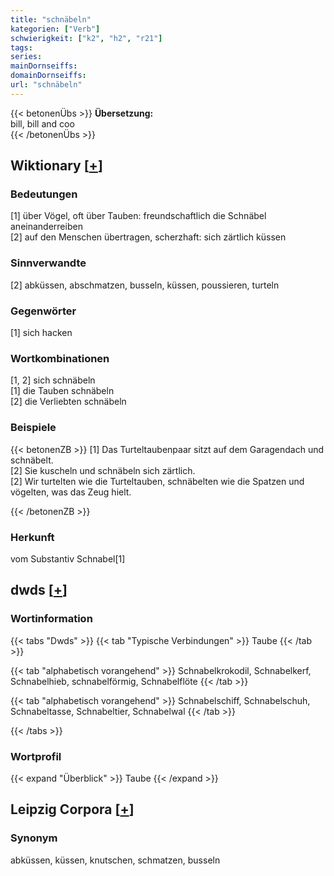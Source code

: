 ```yaml
---
title: "schnäbeln"
kategorien: ["Verb"]
schwierigkeit: ["k2", "h2", "r21"]
tags:
series:
mainDornseiffs:
domainDornseiffs:
url: "schnäbeln"
---
```


{{< betonenÜbs >}}
**Übersetzung:**  
bill, bill and coo  
{{< /betonenÜbs >}}

## Wiktionary [[+](https://de.wiktionary.org/wiki/schnäbeln)]

### Bedeutungen
[1] über Vögel, oft über Tauben: freundschaftlich die Schnäbel aneinanderreiben  
[2] auf den Menschen übertragen, scherzhaft: sich zärtlich küssen  

### Sinnverwandte
[2] abküssen, abschmatzen, busseln, küssen, poussieren, turteln  

### Gegenwörter
[1] sich hacken  

### Wortkombinationen
[1, 2] sich schnäbeln  
[1] die Tauben schnäbeln  
[2] die Verliebten schnäbeln  

### Beispiele
{{< betonenZB >}}
[1] Das Turteltaubenpaar sitzt auf dem Garagendach und schnäbelt.  
[2] Sie kuscheln und schnäbeln sich zärtlich.  
[2] Wir turtelten wie die Turteltauben, schnäbelten wie die Spatzen und vögelten, was das Zeug hielt.  

{{< /betonenZB >}}
### Herkunft
vom Substantiv Schnabel[1]  



## dwds [[+](https://www.dwds.de/wb/schnäbeln)]

### Wortinformation
{{< tabs "Dwds" >}}
{{< tab "Typische Verbindungen" >}}
Taube
{{< /tab >}}

{{< tab "alphabetisch vorangehend" >}}
Schnabelkrokodil, Schnabelkerf, Schnabelhieb, schnabelförmig, Schnabelflöte
{{< /tab >}}

{{< tab "alphabetisch vorangehend" >}}
Schnabelschiff, Schnabelschuh, Schnabeltasse, Schnabeltier, Schnabelwal
{{< /tab >}}

{{< /tabs >}}

### Wortprofil
{{< expand "Überblick" >}} Taube {{< /expand >}}

## Leipzig Corpora [[+](https://corpora.uni-leipzig.de/en/res?word=schnäbeln&corpusId=deu_newscrawl-public_2018)]


### Synonym
abküssen, küssen, knutschen, schmatzen, busseln

